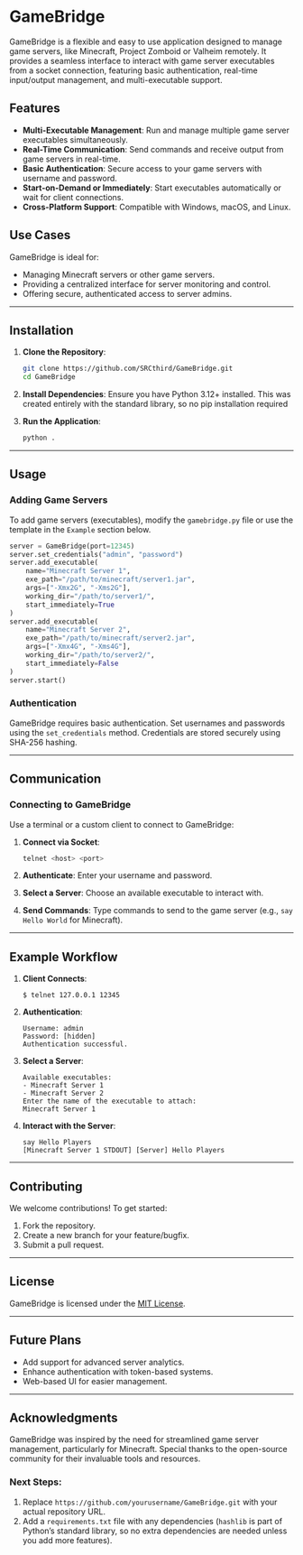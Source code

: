 # GameBridge
GameBridge is a flexible and easy to use application designed to manage game servers, like Minecraft, Project Zomboid or Valheim remotely. It provides a seamless interface to interact with game server executables from a socket connection, featuring basic authentication, real-time input/output management, and multi-executable support.

## Features

- **Multi-Executable Management**: Run and manage multiple game server executables simultaneously.
- **Real-Time Communication**: Send commands and receive output from game servers in real-time.
- **Basic Authentication**: Secure access to your game servers with username and password.
- **Start-on-Demand or Immediately**: Start executables automatically or wait for client connections.
- **Cross-Platform Support**: Compatible with Windows, macOS, and Linux.

## Use Cases

GameBridge is ideal for:
- Managing Minecraft servers or other game servers.
- Providing a centralized interface for server monitoring and control.
- Offering secure, authenticated access to server admins.

---

## Installation

1. **Clone the Repository**:
   ```bash
   git clone https://github.com/SRCthird/GameBridge.git
   cd GameBridge
   ```

2. **Install Dependencies**:
   Ensure you have Python 3.12+ installed. This was created entirely with the standard library, so no pip installation required

3. **Run the Application**:
   ```bash
   python .
   ```

---

## Usage

### Adding Game Servers

To add game servers (executables), modify the `gamebridge.py` file or use the template in the `Example` section below.

```python
server = GameBridge(port=12345)
server.set_credentials("admin", "password")
server.add_executable(
    name="Minecraft Server 1",
    exe_path="/path/to/minecraft/server1.jar",
    args=["-Xmx2G", "-Xms2G"],
    working_dir="/path/to/server1/",
    start_immediately=True
)
server.add_executable(
    name="Minecraft Server 2",
    exe_path="/path/to/minecraft/server2.jar",
    args=["-Xmx4G", "-Xms4G"],
    working_dir="/path/to/server2/",
    start_immediately=False
)
server.start()
```

### Authentication

GameBridge requires basic authentication. Set usernames and passwords using the `set_credentials` method. Credentials are stored securely using SHA-256 hashing.

---

## Communication

### Connecting to GameBridge
Use a terminal or a custom client to connect to GameBridge:

1. **Connect via Socket**:
   ```bash
   telnet <host> <port>
   ```

2. **Authenticate**:
   Enter your username and password.

3. **Select a Server**:
   Choose an available executable to interact with.

4. **Send Commands**:
   Type commands to send to the game server (e.g., `say Hello World` for Minecraft).

---

## Example Workflow

1. **Client Connects**:
   ```plaintext
   $ telnet 127.0.0.1 12345
   ```
2. **Authentication**:
   ```plaintext
   Username: admin
   Password: [hidden]
   Authentication successful.
   ```
3. **Select a Server**:
   ```plaintext
   Available executables:
   - Minecraft Server 1
   - Minecraft Server 2
   Enter the name of the executable to attach:
   Minecraft Server 1
   ```
4. **Interact with the Server**:
   ```plaintext
   say Hello Players
   [Minecraft Server 1 STDOUT] [Server] Hello Players
   ```

---

## Contributing

We welcome contributions! To get started:
1. Fork the repository.
2. Create a new branch for your feature/bugfix.
3. Submit a pull request.

---

## License

GameBridge is licensed under the [MIT License](LICENSE).

---

## Future Plans

- Add support for advanced server analytics.
- Enhance authentication with token-based systems.
- Web-based UI for easier management.

---

## Acknowledgments

GameBridge was inspired by the need for streamlined game server management, particularly for Minecraft. Special thanks to the open-source community for their invaluable tools and resources.

### Next Steps:
1. Replace `https://github.com/yourusername/GameBridge.git` with your actual repository URL.
2. Add a `requirements.txt` file with any dependencies (`hashlib` is part of Python’s standard library, so no extra dependencies are needed unless you add more features).

